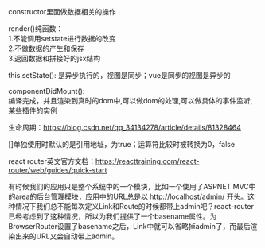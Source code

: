 constructor里面做数据相关的操作  

render()纯函数：  
1.不能调用setstate进行数据的改变  
2.不做数据的产生和保存  
3.返回数据和拼接好的jsx结构  

this.setState():
是异步执行的，视图是同步；vue是同步的视图是异步的  

componentDidMount():  
编译完成，并且渲染到真时的dom中,可以做dom的处理,可以做具体的事件监听,某些插件的实例
 
生命周期：https://blog.csdn.net/qq_34134278/article/details/81328464

[]单独使用时默认的是引用地址，为true；运算符比较时被转换为0，false  

react router英文官方文档：https://reacttraining.com/react-router/web/guides/quick-start  

有时候我们的应用只是整个系统中的一个模块，比如一个使用了ASPNET MVC中的area的后台管理模块，应用中的URL总是以 http://localhost/admin/ 开头。这种情况下我们总不能每次定义Link和Route的时候都带上admin吧？react-router已经考虑到了这种情况，所以为我们提供了一个basename属性。为BrowserRouter设置了basename之后，Link中就可以省略掉admin了，而最后渲染出来的URL又会自动带上admin。